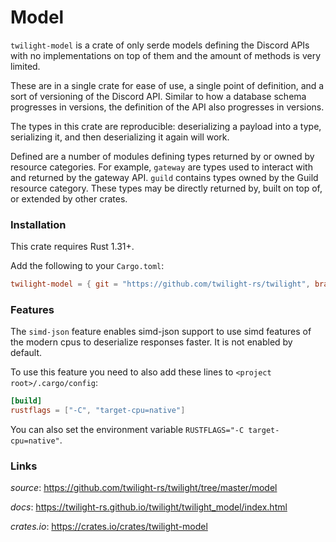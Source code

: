 # Model

`twilight-model` is a crate of only serde models defining the Discord APIs with
no implementations on top of them and the amount of methods is very limited.

These are in a single crate for ease of use, a single point of definition,
and a sort of versioning of the Discord API. Similar to how a database
schema progresses in versions, the definition of the API also progresses in
versions.

The types in this crate are reproducible: deserializing a payload into a
type, serializing it, and then deserializing it again will work.

Defined are a number of modules defining types returned by or owned by
resource categories. For example, `gateway` are types used to interact with
and returned by the gateway API. `guild` contains types owned by the Guild
resource category. These types may be directly returned by, built on top of,
or extended by other crates.

### Installation

This crate requires Rust 1.31+.

Add the following to your `Cargo.toml`:

```toml
twilight-model = { git = "https://github.com/twilight-rs/twilight", branch = "trunk" }
```

### Features

The `simd-json` feature enables simd-json support to use simd features of 
the modern cpus to deserialize responses faster. It is not enabled by default.

To use this feature you need to also add these 
lines to `<project root>/.cargo/config`:

```toml
[build]
rustflags = ["-C", "target-cpu=native"]
```

You can also set the environment variable `RUSTFLAGS="-C target-cpu=native"`. 


### Links

*source*: <https://github.com/twilight-rs/twilight/tree/master/model>

*docs*: <https://twilight-rs.github.io/twilight/twilight_model/index.html>

*crates.io*: <https://crates.io/crates/twilight-model>
